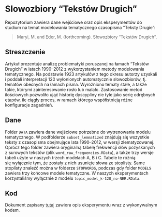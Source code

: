 # Slowozbiory “Tekstów Drugich”

Repozytorium zawiera dane wejściowe oraz opis eksperymentów do studium na temat modelowania tematycznego czasopisma “Teksty Drugie”:

> Maryl, M. and Eder, M. (forthcoming). Słowozbiory “Tekstów Drugich”.


## Streszczenie

Artykuł prezentuje analizę problematyki poruszanej na łamach “Tekstów Drugich” w latach 1990–2012 z wykorzystaniem metody modelowania tematycznego. Na podstawie 1923 artykułów z tego okresu autorzy uzyskali i poddali interpretacji 120 wyłonionych automatycznie słowozbiorów, tj. tematów obecnych na łamach pisma. Wyrożniono tematy stałe, a także takie, którymi zainteresowanie rosło lub malało. Zastosowanie metod ilościowych pozwoliło ująć historię dyscypliny nie tyle jako serię odrębnych etapów, ile ciągły proces, w ramach którego współistnieją różne konfiguracje zagadnień. 

## Dane

Folder `DATA` zawiera dane wejściowe potrzebne do wytrenowania modelu tematycznego. W podfolderze `subset_lemmatized` znajdują się wszystkie teksty z czasopisma obejmujące lata 1990–2012, w wersji zlematyzowanej. Oprócz tego folder zawiera oryginalną tabelę frekwencji słów pozyskanych z surowych tekstów (plik `word_raw_frequencies.RData`), a także trzy wersje tabeli użyte w naszych trzech modelach A, B i C. Tabele te różnią się wyłącznie tym, że zostały z nich usunięte słowa ze stoplisty. Same stoplisty znaleźć można w folderze `STOPWORDS`, podczas gdy folder `MODELS` zawiera trzy końcowe modele tematyczne. W naszych eksperymentach korzystaliśmy wyłącznie z modelu `topic_model_k-120_no-NER.RData`.

## Kod

Dokument zapisany [tutaj](https://github.com/computationalstylistics/slowozbiory_TD/blob/main/kod_do_eksperymentow.md) zawiera opis eksperymentu wraz z wykonywalnym kodem.

